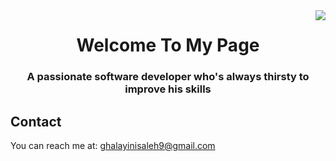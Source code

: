 <img align="right" src="https://visitor-badge.laobi.icu/badge?page_id=salesp07.salesp07" />

<h1 align="center">
    Welcome To My Page
</h1>

<h3 align="center">A passionate software developer who's always thirsty to improve his skills</h3>

## Contact

You can reach me at: [ghalayinisaleh9@gmail.com](mailto:ghalayinisaleh9@gmail.com)
